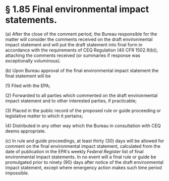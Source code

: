 # § 1.85   Final environmental impact statements.

(a) After the close of the comment period, the Bureau responsible for the matter will consider the comments received on the draft environmental impact statement and will put the draft statement into final form in accordance with the requirements of CEQ Regulation (40 CFR 1502.9(b)), attaching the comments received (or summaries if response was exceptionally voluminous).


(b) Upon Bureau approval of the final environmental impact statement the final statement will be


(1) Filed with the EPA;


(2) Forwarded to all parties which commented on the draft environmental impact statement and to other interested parties, if practicable;


(3) Placed in the public record of the proposed rule or guide proceeding or legislative matter to which it pertains;


(4) Distributed in any other way which the Bureau in consultation with CEQ deems appropriate.


(c) In rule and guide proceedings, at least thirty (30) days will be allowed for comment on the final environmental impact statement, calculated from the date of publication in the EPA's weekly _Federal Register_ list of final environmental impact statements. In no event will a final rule or guide be promulgated prior to ninety (90) days after notice of the draft environmental impact statement, except where emergency action makes such time period impossible.




